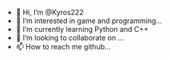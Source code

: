 - 👋 Hi, I’m @Kyros222
- 👀 I’m interested in game and programming...
- 🌱 I’m currently learning Python and C++
- 💞️ I’m looking to collaborate on ...
- 📫 How to reach me github...

<!---
Kyros222/Kyros222 is a ✨ special ✨ repository because its `README.md` (this file) appears on your GitHub profile.
You can click the Preview link to take a look at your changes.
--->
